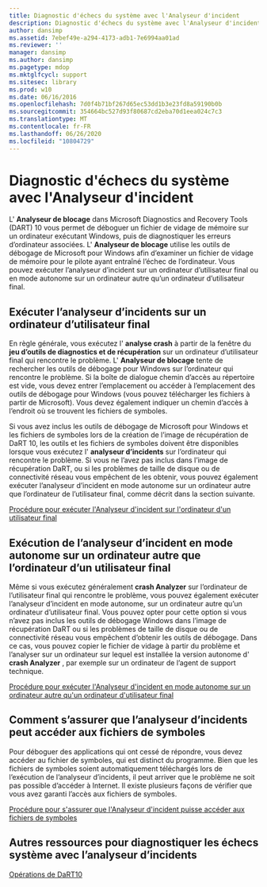 ```yaml
---
title: Diagnostic d'échecs du système avec l'Analyseur d'incident
description: Diagnostic d'échecs du système avec l'Analyseur d'incident
author: dansimp
ms.assetid: 7ebef49e-a294-4173-adb1-7e6994aa01ad
ms.reviewer: ''
manager: dansimp
ms.author: dansimp
ms.pagetype: mdop
ms.mktglfcycl: support
ms.sitesec: library
ms.prod: w10
ms.date: 06/16/2016
ms.openlocfilehash: 7d0f4b71bf267d65ec53dd1b3e23fd8a59190b0b
ms.sourcegitcommit: 354664bc527d93f80687cd2eba70d1eea024c7c3
ms.translationtype: MT
ms.contentlocale: fr-FR
ms.lasthandoff: 06/26/2020
ms.locfileid: "10804729"
---
```

# Diagnostic d'échecs du système avec l'Analyseur d'incident


L' **Analyseur de blocage** dans Microsoft Diagnostics and Recovery Tools (DART) 10 vous permet de déboguer un fichier de vidage de mémoire sur un ordinateur exécutant Windows, puis de diagnostiquer les erreurs d’ordinateur associées. L' **Analyseur de blocage** utilise les outils de débogage de Microsoft pour Windows afin d’examiner un fichier de vidage de mémoire pour le pilote ayant entraîné l’échec de l’ordinateur. Vous pouvez exécuter l’analyseur d’incident sur un ordinateur d’utilisateur final ou en mode autonome sur un ordinateur autre qu’un ordinateur d’utilisateur final.

## Exécuter l’analyseur d’incidents sur un ordinateur d’utilisateur final


En règle générale, vous exécutez l' **analyse crash** à partir de la fenêtre du **jeu d’outils de diagnostics et de récupération** sur un ordinateur d’utilisateur final qui rencontre le problème. L' **Analyseur de blocage** tente de rechercher les outils de débogage pour Windows sur l’ordinateur qui rencontre le problème. Si la boîte de dialogue chemin d’accès au répertoire est vide, vous devez entrer l’emplacement ou accéder à l’emplacement des outils de débogage pour Windows (vous pouvez télécharger les fichiers à partir de Microsoft). Vous devez également indiquer un chemin d’accès à l’endroit où se trouvent les fichiers de symboles.

Si vous avez inclus les outils de débogage de Microsoft pour Windows et les fichiers de symboles lors de la création de l’image de récupération de DaRT 10, les outils et les fichiers de symboles doivent être disponibles lorsque vous exécutez l' **analyseur d’incidents** sur l’ordinateur qui rencontre le problème. Si vous ne l’avez pas inclus dans l’image de récupération DaRT, ou si les problèmes de taille de disque ou de connectivité réseau vous empêchent de les obtenir, vous pouvez également exécuter l’analyseur d’incident en mode autonome sur un ordinateur autre que l’ordinateur de l’utilisateur final, comme décrit dans la section suivante.

[Procédure pour exécuter l'Analyseur d'incident sur l'ordinateur d'un utilisateur final](how-to-run-the-crash-analyzer-on-an-end-user-computer-dart-10.md)

## <a href="" id="run-the-crash-analyzer-in-stand-alone-mode-on-a-computer-other-than-an-end-user-s-computer"></a>Exécution de l’analyseur d’incident en mode autonome sur un ordinateur autre que l’ordinateur d’un utilisateur final


Même si vous exécutez généralement **crash Analyzer** sur l’ordinateur de l’utilisateur final qui rencontre le problème, vous pouvez également exécuter l’analyseur d’incident en mode autonome, sur un ordinateur autre qu’un ordinateur d’utilisateur final. Vous pouvez opter pour cette option si vous n’avez pas inclus les outils de débogage Windows dans l’image de récupération DaRT ou si les problèmes de taille de disque ou de connectivité réseau vous empêchent d’obtenir les outils de débogage. Dans ce cas, vous pouvez copier le fichier de vidage à partir du problème et l’analyser sur un ordinateur sur lequel est installée la version autonome d' **crash Analyzer** , par exemple sur un ordinateur de l’agent de support technique.

[Procédure pour exécuter l'Analyseur d'incident en mode autonome sur un ordinateur autre qu'un ordinateur d'utilisateur final](how-to-run-the-crash-analyzer-in-stand-alone-mode-on-a-computer-other-than-an-end-user-computer-dart-10.md)

## Comment s’assurer que l’analyseur d’incidents peut accéder aux fichiers de symboles


Pour déboguer des applications qui ont cessé de répondre, vous devez accéder au fichier de symboles, qui est distinct du programme. Bien que les fichiers de symboles soient automatiquement téléchargés lors de l’exécution de l’analyseur d’incidents, il peut arriver que le problème ne soit pas possible d’accéder à Internet. Il existe plusieurs façons de vérifier que vous avez garanti l’accès aux fichiers de symboles.

[Procédure pour s'assurer que l'Analyseur d'incident puisse accéder aux fichiers de symboles](how-to-ensure-that-crash-analyzer-can-access-symbol-files-dart-10.md)

## Autres ressources pour diagnostiquer les échecs système avec l’analyseur d’incidents


[Opérations de DaRT10](operations-for-dart-10.md)

 

 





